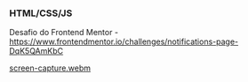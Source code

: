 ### HTML/CSS/JS ###
Desafio do Frontend Mentor - https://www.frontendmentor.io/challenges/notifications-page-DqK5QAmKbC


[screen-capture.webm](https://user-images.githubusercontent.com/70443946/204034744-d993228e-163a-4345-b9e3-3f56858dc27d.webm)

